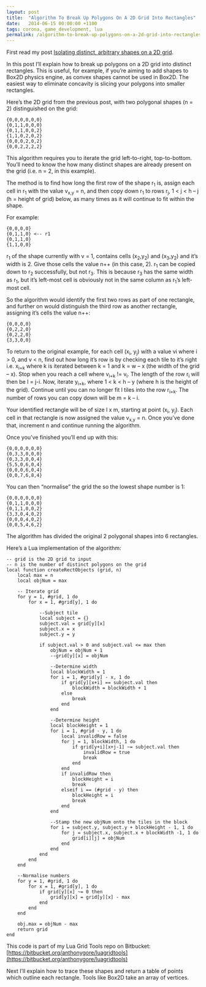 ```yaml
---
layout: post
title:  "Algorithm To Break Up Polygons On A 2D Grid Into Rectangles"
date:   2014-06-15 00:00:00 +1100
tags: corona, game_development, lua
permalink: /algorithm-to-break-up-polygons-on-a-2d-grid-into-rectangles/
---
```


First read my post [Isolating distinct, arbitrary shapes on a 2D grid](/isolating-distinct-arbitrary-shapes-on-a-2d-grid).

In this post I’ll explain how to break up polygons on a 2D grid into distinct rectangles. This is useful, for example, if you’re aiming to add shapes to Box2D physics engine, as convex shapes cannot be used in Box2D. The easiest way to eliminate concavity is slicing your polygons into smaller rectangles.

Here’s the 2D grid from the previous post, with two polygonal shapes (n = 2) distinguished on the grid:

    {0,0,0,0,0,0}
    {0,1,1,0,0,0}
    {0,1,1,0,0,2}
    {1,1,0,2,0,2}
    {0,0,0,2,0,2}
    {0,0,2,2,2,2}

This algorithm requires you to iterate the grid left-to-right, top-to-bottom. You’ll need to know the how many distinct shapes are already present on the grid (i.e. n = 2, in this example).

The method is to find how long the first row of the shape r<sub>1</sub> is, assign each cell in r<sub>1</sub> with the value v<sub>x,y</sub> = n, and then copy down r<sub>1</sub> to rows r<sub>j</sub>,  1 < j < h – j (h = height of grid) below, as many times as it will continue to fit within the shape.

For example:

    {0,0,0,0}
    {0,1,1,0} <-- r1
    {0,1,1,0}
    {1,1,0,0}

r<sub>1</sub> of the shape currently with v = 1, contains cells (x<sub>2</sub>,y<sub>2</sub>) and (x<sub>3</sub>,y<sub>2</sub>) and it’s width is 2. Give those cells the value n++ (in this case, 2). r<sub>1</sub> can be copied down to r<sub>2</sub> successfully, but not r<sub>3</sub>. This is because r<sub>3</sub> has the same width as r<sub>1</sub>, but it’s left-most cell is obviously not in the same column as r<sub>1</sub>’s left-most cell.

So the algorithm would identify the first two rows as part of one rectangle, and further on would distinguish the third row as another rectangle, assigning it’s cells the value n++:

    {0,0,0,0}
    {0,2,2,0}
    {0,2,2,0}
    {3,3,0,0}

To return to the original example, for each cell (x<sub>i</sub>, y<sub>j</sub>) with a value vi where i > 0, and v < n, find out how long it’s row is by checking each tile to it’s right i.e. x<sub>i+k</sub> where k is iterated between k = 1 and k = w – x (the width of the grid – x). Stop when you reach a cell where v<sub>i+k</sub> != v<sub>i</sub>. The length of the row r<sub>i</sub> will then be l = j-i. Now, iterate y<sub>i+k</sub>, where 1 < k < h – y (where h is the height of the grid). Continue until you can no longer fit l tiles into the row r<sub>i+k</sub>. The number of rows you can copy down will be m = k – i.

Your identified rectangle will be of size l x m, starting at point (x<sub>i</sub>, y<sub>j</sub>). Each cell in that rectangle is now assigned the value v<sub>x,y</sub> = n. Once you’ve done that, increment n and continue running the algorithm.

Once you’ve finished you’ll end up with this:

    {0,0,0,0,0,0}
    {0,3,3,0,0,0}
    {0,3,3,0,0,4}
    {5,5,0,6,0,4}
    {0,0,0,6,0,4}
    {0,0,7,6,8,4}

You can then “normalise” the grid the so the lowest shape number is 1:

    {0,0,0,0,0,0}
    {0,1,1,0,0,0}
    {0,1,1,0,0,2}
    {3,3,0,4,0,2}
    {0,0,0,4,0,2}
    {0,0,5,4,6,2}

The algorithm has divided the original 2 polygonal shapes into 6 rectangles.

Here’s a Lua implementation of the algorithm:

    -- grid is the 2D grid to input
    -- n is the number of distinct polygons on the grid
    local function createRectObjects (grid, n)
        local max = n
        local objNum = max
         
        -- Iterate grid
        for y = 1, #grid, 1 do
            for x = 1, #grid[y], 1 do
                 
                --Subject tile
                local subject = {}
                subject.val = grid[y][x]
                subject.x = x
                subject.y = y
                 
                if subject.val > 0 and subject.val <= max then
                    objNum = objNum + 1
                    --grid[y][x] = objNum
                     
                    --Determine width
                    local blockWidth = 1
                    for i = 1, #grid[y] - x, 1 do
                        if grid[y][x+i] == subject.val then
                            blockWidth = blockWidth + 1
                        else
                            break
                        end
                    end
                     
                    --Determine height
                    local blockHeight = 1
                    for i = 1, #grid - y, 1 do
                        local invalidRow = false
                        for j = 1, blockWidth, 1 do
                            if grid[y+i][x+j-1] ~= subject.val then
                                invalidRow = true
                                break
                            end
                        end
                        if invalidRow then
                            blockHeight = i
                            break
                        elseif i == (#grid - y) then
                            blockHeight = i
                            break
                        end
                    end
                     
                    --Stamp the new objNum onto the tiles in the block
                    for i = subject.y, subject.y + blockHeight - 1, 1 do
                        for j = subject.x, subject.x + blockWidth -1, 1 do
                            grid[i][j] = objNum
                        end
                    end
                end
            end
        end
         
        --Normalise numbers
        for y = 1, #grid, 1 do
            for x = 1, #grid[y], 1 do
                if grid[y][x] ~= 0 then
                    grid[y][x] = grid[y][x] - max
                end
            end
        end
         
        obj.max = objNum - max
        return grid
    end

This code is part of my Lua Grid Tools repo on Bitbucket: [https://bitbucket.org/anthonygore/luagridtools](https://bitbucket.org/anthonygore/luagridtools)

Next I’ll explain how to trace these shapes and return a table of points which outline each rectangle. Tools like Box2D take an array of vertices.

